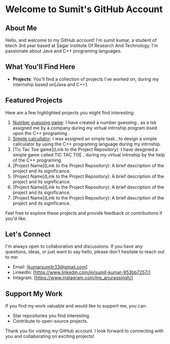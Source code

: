 # Welcome to Sumit's GitHub Account

## About Me

Hello, and welcome to my GitHub account! I'm sumit kumar, a student of btech 3rd year based at Sagar Institute Of Research And Technology. I'm passionate about 
Java and C++ programing languages.

## What You'll Find Here

- **Projects**: You'll find a collection of projects I've worked on, during my internship based on[Java and C++].

## Featured Projects

Here are a few highlighted projects you might find interesting:

1. [Number guessing game](https://github.com/Sumitkumar033/codsoft/commit/5f3dd889b15022820d0196202b99d3b27ba47f5e): I have created a number guessing , as a tsk assigned me by a company during my virtual intrnship program bsed upon the C++ programing .
2. [Simple calcullator](https://github.com/Sumitkumar033/codsoft/commit/8f7482a277334a06eee5e711d81a8613c669e168): I was assigned an simple task , to design a simple callculator by using the C++ programing language during my intrnship.
3. [Tic Tac Toe game](Link to the Project Repository): I have desgined a simple game called TIC TAC TOE , during my virtual intrnship by the help of the C++ programing.
4. [Project Name](Link to the Project Repository): A brief description of the project and its significance.
5. [Project Name](Link to the Project Repository): A brief description of the project and its significance.
6. [Project Name](Link to the Project Repository): A brief description of the project and its significance.
7. [Project Name](Link to the Project Repository): A brief description of the project and its significance.


Feel free to explore these projects and provide feedback or contributions if you'd like.

## Let's Connect

I'm always open to collaboration and discussions. If you have any questions, ideas, or just want to say hello, please don't hesitate to reach out to me:

- Email: [kumarsumitr33@gmail.com]
- LinkedIn: [https://www.linkedin.com/in/sumit-kumar-953bb7257/]
- Intagram: [https://www.instagram.com/me_anuragsingh/]

## Support My Work

If you find my work valuable and would like to support me, you can:

- Star repositories you find interesting.
- Contribute to open-source projects.

Thank you for visiting my GitHub account. I look forward to connecting with you and collaborating on exciting projects!




